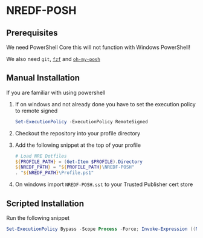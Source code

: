 # NREDF-POSH

## Prerequisites

We need PowerShell Core this will not function with Windows PowerShell!

We also need `git`, [`fzf`](https://github.com/junegunn/fzf) and [`oh-my-posh`](https://ohmyposh.dev/)

## Manual Installation

If you are familiar with using powershell

1. If on windows and not already done you have to set the execution policy to remote signed

    ```powershell
    Set-ExecutionPolicy -ExecutionPolicy RemoteSigned
    ```

1. Checkout the repository into your profile directory

1. Add the following snippet at the top of your profile

    ```powershell
    # Load NRE Dotfiles
    ${PROFILE_PATH} = (Get-Item $PROFILE).Directory
    ${NREDF_PATH} = "${PROFILE_PATH}\NREDF-POSH"
    . "${NREDF_PATH}\Profile.ps1"
    ```

1. On windows import `NREDF-POSH.sst` to your Trusted Publisher cert store

## Scripted Installation

Run the following snippet

```powershell
Set-ExecutionPolicy Bypass -Scope Process -Force; Invoke-Expression ((New-Object System.Net.WebClient).DownloadString('https://raw.githubusercontent.com/NemesisRE/NREDF-POSH/main/install.ps1'))
```
